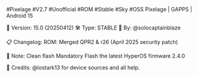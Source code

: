 #Pixelage #V2.7 #Unofficial #ROM #Stable #Sky #OSS
Pixelage | GAPPS | Android 15

📱 Version: 15.0 (20250412)
🛠️ Type: STABLE
👤 By: @solocaptainblaze

📋 Changelog:
ROM:
Merged QPR2 & r26 (April 2025 security patch)

📝 Note:
Clean flash Mandatory 
Flash the latest HyperOS firmware 2.4.0

🙏 Credits:
@lostark13 for device sources and all help.
